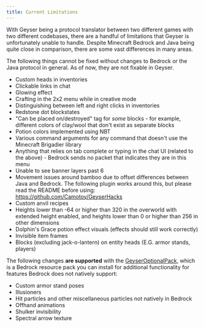 ```yaml
---
title: Current Limitations
---
```


With Geyser being a protocol translator between two different games with two different codebases, there are a handful of limitations that Geyser is unfortunately unable to handle. Despite Minecraft Bedrock and Java being quite close in comparison, there are some vast differences in many areas.

The following things cannot be fixed without changes to Bedrock or the Java protocol in general. As of now, they are not fixable in Geyser.

- Custom heads in inventories
- Clickable links in chat
- Glowing effect
- Crafting in the 2x2 menu while in creative mode
- Distinguishing between left and right clicks in inventories
- Redstone dot blockstates
- "Can be placed on/destroyed" tag for *some* blocks - for example, different colors of clay/wool that don't exist as separate blocks
- Potion colors implemented using NBT
- Various command arguments for any command that doesn't use the Minecraft Brigadier library
- Anything that relies on tab complete or typing in the chat UI (related to the above) - Bedrock sends no packet that indicates they are in this menu
- Unable to see banner layers past 6
- Movement issues around bamboo due to offset differences between Java and Bedrock. The following plugin works around this, but please read the README before using: https://github.com/Camotoy/GeyserHacks
- Custom anvil recipes
- Heights lower than -64 or higher than 320 in the overworld with extended height enabled, and heights lower than 0 or higher than 256 in other dimensions
- Dolphin's Grace potion effect visuals (effects should still work correctly)
- Invisible item frames
- Blocks (excluding jack-o-lantern) on entity heads (E.G. armor stands, players)

The following changes **are supported** with the [GeyserOptionalPack](/other/geyseroptionalpack/), which is a Bedrock resource pack you can install for additional functionality for features Bedrock does not natively support:
- Custom armor stand poses
- Illusioners
- Hit particles and other miscellaneous particles not natively in Bedrock
- Offhand animations
- Shulker invisibility
- Spectral arrow texture
